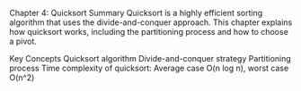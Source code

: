 Chapter 4: Quicksort
Summary
Quicksort is a highly efficient sorting algorithm that uses the divide-and-conquer approach. This chapter explains how quicksort works, including the partitioning process and how to choose a pivot.

Key Concepts
Quicksort algorithm
Divide-and-conquer strategy
Partitioning process
Time complexity of quicksort: Average case O(n log n), worst case O(n^2)